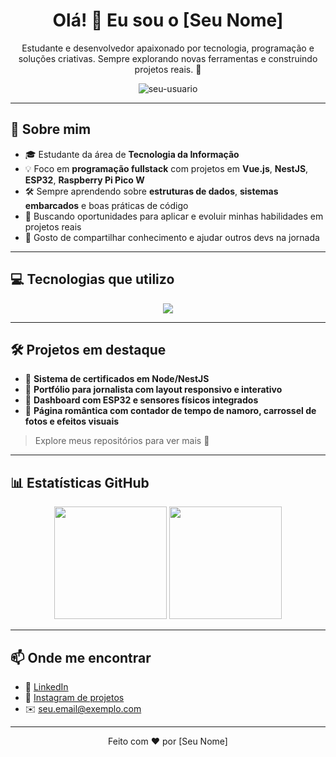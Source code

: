 <h1 align="center">Olá! 👋 Eu sou o [Seu Nome]</h1>

<p align="center">
  Estudante e desenvolvedor apaixonado por tecnologia, programação e soluções criativas.  
  Sempre explorando novas ferramentas e construindo projetos reais. 🚀
</p>

<div align="center">
  <img src="https://komarev.com/ghpvc/?username=seu-usuario&label=Profile%20views&color=0e75b6&style=flat" alt="seu-usuario" />
</div>

---

## 🧠 Sobre mim

- 🎓 Estudante da área de **Tecnologia da Informação**
- 💡 Foco em **programação fullstack** com projetos em **Vue.js**, **NestJS**, **ESP32**, **Raspberry Pi Pico W**
- 🛠️ Sempre aprendendo sobre **estruturas de dados**, **sistemas embarcados** e boas práticas de código
- 🎯 Buscando oportunidades para aplicar e evoluir minhas habilidades em projetos reais
- 💬 Gosto de compartilhar conhecimento e ajudar outros devs na jornada

---

## 💻 Tecnologias que utilizo

<div align="center">
  <img src="https://skillicons.dev/icons?i=html,css,js,ts,vue,nestjs,nodejs,cpp,python,git,linux,raspberrypi,arduino" />
</div>

---

## 🛠️ Projetos em destaque

- 🔗 **Sistema de certificados em Node/NestJS**
- 🔗 **Portfólio para jornalista com layout responsivo e interativo**
- 🔗 **Dashboard com ESP32 e sensores físicos integrados**
- 🔗 **Página romântica com contador de tempo de namoro, carrossel de fotos e efeitos visuais**

> Explore meus repositórios para ver mais 💼

---

## 📊 Estatísticas GitHub

<div align="center">
  <img height="180em" src="https://github-readme-stats.vercel.app/api?username=seu-usuario&show_icons=true&theme=default&include_all_commits=true&count_private=true"/>
  <img height="180em" src="https://github-readme-stats.vercel.app/api/top-langs/?username=seu-usuario&layout=compact&langs_count=8"/>
</div>

---

## 📫 Onde me encontrar

- 💼 [LinkedIn](https://linkedin.com/in/seu-usuario)
- 📸 [Instagram de projetos](https://instagram.com/seu-usuario)
- ✉️ seu.email@exemplo.com

---

<p align="center">
  Feito com ❤️ por [Seu Nome]
</p>
